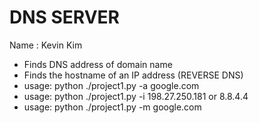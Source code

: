 
# DNS SERVER
Name : Kevin Kim
- Finds DNS address of domain name
- Finds the hostname of an IP address (REVERSE DNS)
- usage: python ./project1.py -a google.com
- usage: python ./project1.py -i 198.27.250.181 or 8.8.4.4
- usage: python ./project1.py -m google.com
